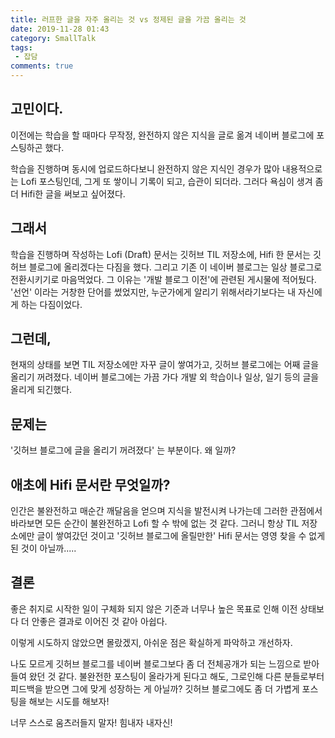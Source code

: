 ```yaml
---
title: 러프한 글을 자주 올리는 것 vs 정제된 글을 가끔 올리는 것
date: 2019-11-28 01:43
category: SmallTalk
tags:
 - 잡담
comments: true
---
```


## 고민이다.
이전에는 학습을 할 때마다 무작정, 완전하지 않은 지식을 글로 옮겨  네이버 블로그에 포스팅하곤 했다.
<!-- more -->
학습을 진행하며 동시에 업로드하다보니 완전하지 않은 지식인 경우가 많아 내용적으로는 Lofi 포스팅인데, 그게 또 쌓이니 기록이 되고, 습관이 되더라.
그러다 욕심이 생겨 좀 더 Hifi한 글을 써보고 싶어졌다.


## 그래서
학습을 진행하며 작성하는 Lofi (Draft) 문서는 깃허브 TIL 저장소에,
Hifi 한 문서는 깃허브 블로그에 올리겠다는 다짐을 했다.
그리고 기존 이 네이버 블로그는 일상 블로그로 전환시키기로 마음먹었다.
그 이유는 '개발 블로그 이전'에 관련된 게시물에 적어뒀다.
'선언' 이라는 거창한 단어를 썼었지만, 누군가에게 알리기 위해서라기보다는 내 자신에게 하는 다짐이었다.


## 그런데,
현재의 상태를 보면 TIL 저장소에만 자꾸 글이 쌓여가고, 깃허브 블로그에는 어째 글을 올리기 꺼려졌다.
네이버 블로그에는 가끔 가다 개발 외 학습이나 일상, 일기 등의 글을 올리게 되긴했다.


## 문제는
'깃허브 블로그에 글을 올리기 꺼려졌다' 는 부분이다.
왜 일까?


## 애초에 Hifi 문서란 무엇일까?
인간은 불완전하고 매순간 깨달음을 얻으며 지식을 발전시켜 나가는데
그러한 관점에서 바라보면 모든 순간이 불완전하고 Lofi 할 수 밖에 없는 것 같다.
그러니 항상 TIL 저장소에만 글이 쌓여갔던 것이고 '깃허브 블로그에 올릴만한' Hifi 문서는 영영 찾을 수 없게 된 것이 아닐까.....


## 결론
좋은 취지로 시작한 일이
구체화 되지 않은 기준과 너무나 높은 목표로 인해
이전 상태보다 더 안좋은 결과로 이어진 것 같아 아쉽다.


이렇게 시도하지 않았으면 몰랐겠지,
아쉬운 점은 확실하게 파악하고 개선하자.


나도 모르게 깃허브 블로그를 네이버 블로그보다 좀 더 전체공개가 되는 느낌으로 받아들여 왔던 것 같다.
불완전한 포스팅이 올라가게 된다고 해도, 그로인해 다른 분들로부터 피드백을 받으면 그에 맞게 성장하는 게 아닐까?
깃허브 블로그에도 좀 더 가볍게 포스팅을 해보는 시도를 해보자!


너무 스스로 움츠러들지 말자!
힘내자 내자신!
